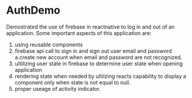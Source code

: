 # AuthDemo

Demostrated the use of firebase in reactnative to log in and out of an application. Some important aspects of this application are:
1. using reusable components
2. firebase api call to sign in and sign out user email and password
  a.create new account when email and password are not recognized.
3. ultilizing user state in firebase to determine user state when opening application
4. rendering state when needed by ultilzing reacts capability to display a component only when state is not equal to null.
5. proper useage of activity indicator.

